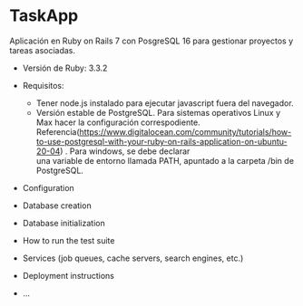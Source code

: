 # TaskApp
Aplicación en Ruby on Rails 7 con PosgreSQL 16 para gestionar proyectos y tareas asociadas.

* Versión de Ruby: 3.3.2 
* Requisitos:
  - Tener node.js instalado para ejecutar javascript fuera del navegador.
  - Versión estable de PostgreSQL. Para sistemas operativos Linux y Max hacer la configuración correspodiente.       
    Referencia(https://www.digitalocean.com/community/tutorials/how-to-use-postgresql-with-your-ruby-on-rails-application-on-ubuntu-20-04) . Para windows, se debe declarar   
    una variable de entorno llamada PATH, apuntado a la carpeta /bin de PostgreSQL. 

* Configuration

* Database creation

* Database initialization

* How to run the test suite

* Services (job queues, cache servers, search engines, etc.)

* Deployment instructions

* ...
